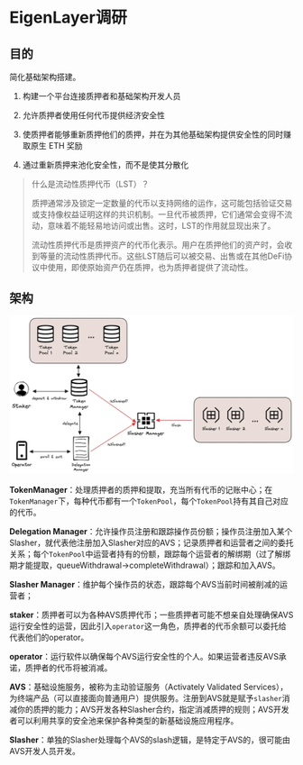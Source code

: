 # EigenLayer调研

## 目的

简化基础架构搭建。

1. 构建一个平台连接质押者和基础架构开发人员

2. 允许质押者使用任何代币提供经济安全性

3. 使质押者能够重新质押他们的质押，并在为其他基础架构提供安全性的同时赚取原生 ETH 奖励

4. 通过重新质押来池化安全性，而不是使其分散化

> 什么是流动性质押代币（LST）？
> 
> 质押通常涉及锁定一定数量的代币以支持网络的运作，这可能包括验证交易或支持像权益证明这样的共识机制。一旦代币被质押，它们通常会变得不流动，意味着不能轻易地访问或出售。这时，LST的作用就显现出来了。
> 
> 流动性质押代币是质押资产的代币化表示。用户在质押他们的资产时，会收到等量的流动性质押代币。这些LST随后可以被交易、出售或在其他DeFi协议中使用，即使原始资产仍在质押，也为质押者提供了流动性。

## 架构

![](structure.webp)

**TokenManager**：处理质押者的质押和提取，充当所有代币的记账中心；在`TokenManager`下，每种代币都有一个`TokenPool`，每个`TokenPool`持有其自己对应的代币。

**Delegation Manager**：允许操作员注册和跟踪操作员份额；操作员注册加入某个Slasher，就代表他注册加入Slasher对应的AVS；记录质押者和运营者之间的委托关系；每个`TokenPool`中运营者持有的份额，跟踪每个运营者的解绑期（过了解绑期才能提取，queueWithdrawal->completeWithdrawal）；跟踪和加入AVS。

**Slasher Manager**：维护每个操作员的状态，跟踪每个AVS当前时间被削减的运营者；

**staker**：质押者可以为各种AVS质押代币；一些质押者可能不想亲自处理确保AVS运行安全性的运营，因此引入`operator`这一角色，质押者的代币余额可以委托给代表他们的operator。

**operator**：运行软件以确保每个AVS运行安全性的个人。如果运营者违反AVS承诺，质押者的代币将被消减。

**AVS**：基础设施服务，被称为主动验证服务（Activately Validated Services），为终端产品（可以直接面向普通用户）提供服务。注册到AVS就是赋予`slasher`消减你的质押的能力；AVS开发各种Slasher合约，指定消减质押的规则；AVS开发者可以利用共享的安全池来保护各种类型的新基础设施应用程序。

**Slasher**：单独的Slasher处理每个AVS的slash逻辑，是特定于AVS的，很可能由AVS开发人员开发。
